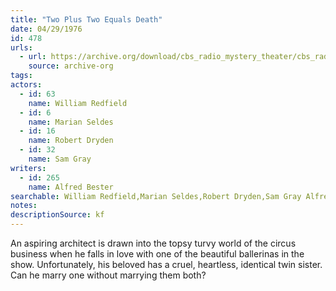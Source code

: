 ```yaml
---
title: "Two Plus Two Equals Death"
date: 04/29/1976
id: 478
urls: 
  - url: https://archive.org/download/cbs_radio_mystery_theater/cbs_radio_mystery_theater-0451-0500.zip/cbs_radio_mystery_theater-0451-0500%2Fcbsrmt_0478_two_plus_two_equals_death.mp3
    source: archive-org
tags: 
actors:  
  - id: 63
    name: William Redfield  
  - id: 6
    name: Marian Seldes  
  - id: 16
    name: Robert Dryden  
  - id: 32
    name: Sam Gray
writers:  
  - id: 265
    name: Alfred Bester
searchable: William Redfield,Marian Seldes,Robert Dryden,Sam Gray Alfred Bester
notes: 
descriptionSource: kf
---
```

An aspiring architect is drawn into the topsy turvy world of the circus business when he falls in love with one of the beautiful ballerinas in the show. Unfortunately, his beloved has a cruel, heartless, identical twin sister. Can he marry one without marrying them both?